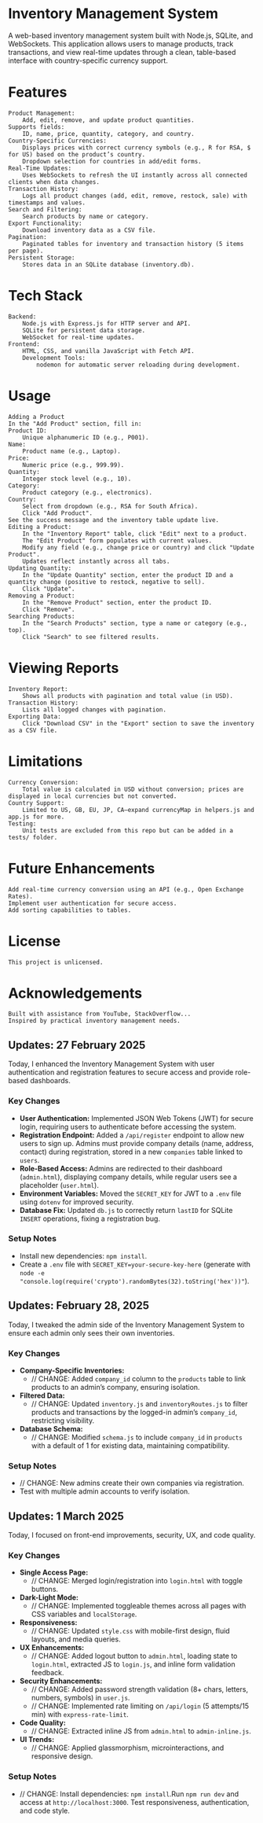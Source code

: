 # Inventory Management System
A web-based inventory management system built with Node.js, SQLite, and WebSockets. This application allows users to manage products, track transactions, and view real-time updates through a clean, table-based interface with country-specific currency support.
# Features
    Product Management:
        Add, edit, remove, and update product quantities.
    Supports fields:
        ID, name, price, quantity, category, and country.
    Country-Specific Currencies:
        Displays prices with correct currency symbols (e.g., R for RSA, $ for US) based on the product’s country.
        Dropdown selection for countries in add/edit forms.
    Real-Time Updates:
        Uses WebSockets to refresh the UI instantly across all connected clients when data changes.
    Transaction History:
        Logs all product changes (add, edit, remove, restock, sale) with timestamps and values.
    Search and Filtering:
        Search products by name or category.
    Export Functionality:
        Download inventory data as a CSV file.
    Pagination:
        Paginated tables for inventory and transaction history (5 items per page).
    Persistent Storage:
        Stores data in an SQLite database (inventory.db).
# Tech Stack
    Backend:
        Node.js with Express.js for HTTP server and API.
        SQLite for persistent data storage.
        WebSocket for real-time updates.
    Frontend:
        HTML, CSS, and vanilla JavaScript with Fetch API.
        Development Tools:
            nodemon for automatic server reloading during development.
# Usage
    Adding a Product
    In the "Add Product" section, fill in:
    Product ID:
        Unique alphanumeric ID (e.g., P001).
    Name:
        Product name (e.g., Laptop).
    Price:
        Numeric price (e.g., 999.99).
    Quantity:
        Integer stock level (e.g., 10).
    Category:
        Product category (e.g., electronics).
    Country:
        Select from dropdown (e.g., RSA for South Africa).
        Click "Add Product".
    See the success message and the inventory table update live.
    Editing a Product:
        In the "Inventory Report" table, click "Edit" next to a product.
        The "Edit Product" form populates with current values.
        Modify any field (e.g., change price or country) and click "Update Product".
        Updates reflect instantly across all tabs.
    Updating Quantity:
        In the "Update Quantity" section, enter the product ID and a quantity change (positive to restock, negative to sell).
        Click "Update".
    Removing a Product:
        In the "Remove Product" section, enter the product ID.
        Click "Remove".
    Searching Products:
        In the "Search Products" section, type a name or category (e.g., top).
        Click "Search" to see filtered results.

# Viewing Reports
    Inventory Report:
        Shows all products with pagination and total value (in USD).
    Transaction History:
        Lists all logged changes with pagination.
    Exporting Data:
        Click "Download CSV" in the "Export" section to save the inventory as a CSV file.

# Limitations
    Currency Conversion:
        Total value is calculated in USD without conversion; prices are displayed in local currencies but not converted.
    Country Support:
        Limited to US, GB, EU, JP, CA—expand currencyMap in helpers.js and app.js for more.
    Testing:
        Unit tests are excluded from this repo but can be added in a tests/ folder.

# Future Enhancements
    Add real-time currency conversion using an API (e.g., Open Exchange Rates).
    Implement user authentication for secure access.
    Add sorting capabilities to tables.

# License
    This project is unlicensed.

# Acknowledgements
    Built with assistance from YouTube, StackOverflow...
    Inspired by practical inventory management needs.

## Updates: 27 February 2025

Today, I enhanced the Inventory Management System with user authentication and registration features to secure access and provide role-based dashboards.

### Key Changes
- **User Authentication:** Implemented JSON Web Tokens (JWT) for secure login, requiring users to authenticate before accessing the system.
- **Registration Endpoint:** Added a `/api/register` endpoint to allow new users to sign up. Admins must provide company details (name, address, contact) during registration, stored in a new `companies` table linked to `users`.
- **Role-Based Access:** Admins are redirected to their dashboard (`admin.html`), displaying company details, while regular users see a placeholder (`user.html`).
- **Environment Variables:** Moved the `SECRET_KEY` for JWT to a `.env` file using `dotenv` for improved security.
- **Database Fix:** Updated `db.js` to correctly return `lastID` for SQLite `INSERT` operations, fixing a registration bug.

### Setup Notes
- Install new dependencies: `npm install`.
- Create a `.env` file with `SECRET_KEY=your-secure-key-here` (generate with `node -e "console.log(require('crypto').randomBytes(32).toString('hex'))"`).

## Updates: February 28, 2025

Today, I tweaked the admin side of the Inventory Management System to ensure each admin only sees their own inventories.

### Key Changes
- **Company-Specific Inventories:** 
  - // CHANGE: Added `company_id` column to the `products` table to link products to an admin’s company, ensuring isolation.
- **Filtered Data:** 
  - // CHANGE: Updated `inventory.js` and `inventoryRoutes.js` to filter products and transactions by the logged-in admin’s `company_id`, restricting visibility.
- **Database Schema:** 
  - // CHANGE: Modified `schema.js` to include `company_id` in `products` with a default of 1 for existing data, maintaining compatibility.

### Setup Notes
- // CHANGE: New admins create their own companies via registration.
- Test with multiple admin accounts to verify isolation.

## Updates: 1 March 2025

Today, I focused on front-end improvements, security, UX, and code quality.

### Key Changes
- **Single Access Page:** 
  - // CHANGE: Merged login/registration into `login.html` with toggle buttons.
- **Dark-Light Mode:** 
  - // CHANGE: Implemented toggleable themes across all pages with CSS variables and `localStorage`.
- **Responsiveness:** 
  - // CHANGE: Updated `style.css` with mobile-first design, fluid layouts, and media queries.
- **UX Enhancements:** 
  - // CHANGE: Added logout button to `admin.html`, loading state to `login.html`, extracted JS to `login.js`, and inline form validation feedback.
- **Security Enhancements:** 
  - // CHANGE: Added password strength validation (8+ chars, letters, numbers, symbols) in `user.js`.
  - // CHANGE: Implemented rate limiting on `/api/login` (5 attempts/15 min) with `express-rate-limit`.
- **Code Quality:** 
  - // CHANGE: Extracted inline JS from `admin.html` to `admin-inline.js`.
- **UI Trends:** 
  - // CHANGE: Applied glassmorphism, microinteractions, and responsive design.

### Setup Notes
- // CHANGE: Install dependencies: `npm install`.Run `npm run dev` and access at `http://localhost:3000`. Test responsiveness, authentication, and code style.